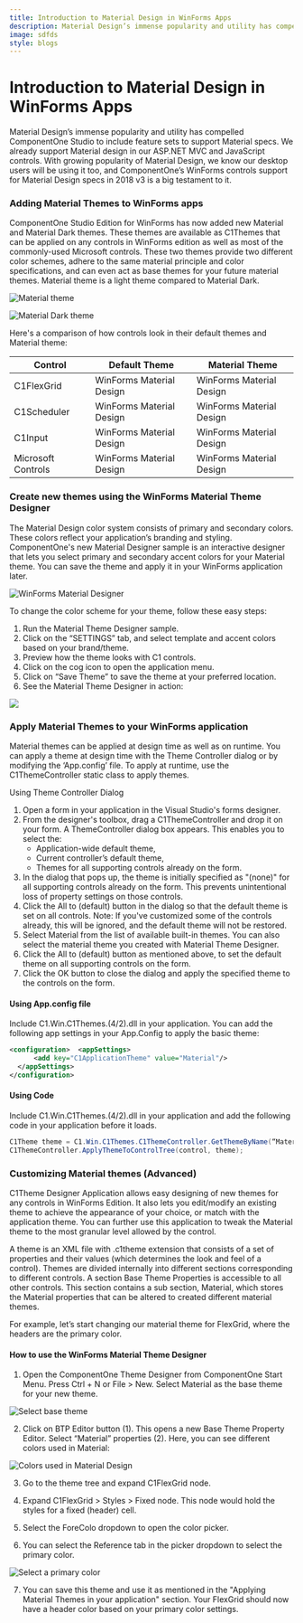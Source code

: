 ```yaml
---
title: Introduction to Material Design in WinForms Apps
description: Material Design’s immense popularity and utility has compelled ComponentOne Studio to include feature sets to support Material specs. We already support Material design in our ASP.NET MVC and JavaScript controls.
image: sdfds
style: blogs
---
```


# Introduction to Material Design in WinForms Apps

Material Design’s immense popularity and utility has compelled ComponentOne Studio to include feature sets to support Material specs. We already support Material design in our ASP.NET MVC and JavaScript controls. With growing popularity of Material Design, we know our desktop users will be using it too, and ComponentOne’s WinForms controls support for Material Design specs in 2018 v3 is a big testament to it.

### Adding Material Themes to WinForms apps

ComponentOne Studio Edition for WinForms has now added new Material and Material Dark themes. These themes are available as C1Themes that can be applied on any controls in WinForms edition as well as most of the commonly-used Microsoft controls. These two themes provide two different color schemes, adhere to the same material principle and color specifications, and can even act as base themes for your future material themes. Material theme is a light theme compared to Material Dark.

![Material theme](https://grapecitycontentcdn.azureedge.net/blogs/componentone/20181129-material-theme-designer/image01.png)

![Material Dark theme](https://grapecitycontentcdn.azureedge.net/blogs/componentone/20181129-material-theme-designer/image02.png)

Here's a comparison of how controls look in their default themes and Material theme:

|Control           | Default Theme          | Material Theme         |
|------------------|------------------------|------------------------|
|C1FlexGrid        |WinForms Material Design|WinForms Material Design|
|C1Scheduler       |WinForms Material Design|WinForms Material Design|
|C1Input           |WinForms Material Design|WinForms Material Design|
|Microsoft Controls|WinForms Material Design|WinForms Material Design|

### Create new themes using the WinForms Material Theme Designer

The Material Design color system consists of primary and secondary colors. These colors reflect your application’s branding and styling. ComponentOne's new Material Designer sample is an interactive designer that lets you select primary and secondary accent colors for your Material theme. You can save the theme and apply it in your WinForms application later.

![WinForms Material Designer](https://grapecitycontentcdn.azureedge.net/blogs/componentone/20181129-material-theme-designer/image11.png)

To change the color scheme for your theme, follow these easy steps:

1. Run the Material Theme Designer sample.
2. Click on the “SETTINGS” tab, and select template and accent colors based on your brand/theme.
3. Preview how the theme looks with C1 controls.
4. Click on the cog icon to open the application menu.
5. Click on “Save Theme” to save the theme at your preferred location.
6. See the Material Theme Designer in action:

![](https://grapecitycontentcdn.azureedge.net/blogs/componentone/20181129-material-theme-designer/material-design-walkthrough.gif)

### Apply Material Themes to your WinForms application

Material themes can be applied at design time as well as on runtime. You can apply a theme at design time with the Theme Controller dialog or by modifying the ‘App.config’ file. To apply at runtime, use the C1ThemeController static class to apply themes.

Using Theme Controller Dialog

1. Open a form in your application in the Visual Studio's forms designer.
2. From the designer's toolbox, drag a C1ThemeController and drop it on your form. A ThemeController dialog box appears. This enables you to select the:
    - Application-wide default theme,
    - Current controller’s default theme,
    - Themes for all supporting controls already on the form.
3. In the dialog that pops up, the theme is initially specified as "(none)" for all supporting controls already on the form. This prevents unintentional loss of property settings on those controls.
4. Click the All to (default) button in the dialog so that the default theme is set on all controls. Note: If you've customized some of the controls already, this will be ignored, and the default theme will not be restored.
5. Select Material from the list of available built-in themes. You can also select the material theme you created with Material Theme Designer.
6. Click the All to (default) button as mentioned above, to set the default theme on all supporting controls on the form.
7. Click the OK button to close the dialog and apply the specified theme to the controls on the form.


#### Using App.config file

Include C1.Win.C1Themes.(4/2).dll in your application. You can add the following app settings in your App.Config to apply the basic theme:
```xml
<configuration>  <appSettings>
      <add key="C1ApplicationTheme" value="Material"/>
  </appSettings>
</configuration>
```

#### Using Code
Include C1.Win.C1Themes.(4/2).dll in your application and add the following code in your application before it loads.

```cs
C1Theme theme = C1.Win.C1Themes.C1ThemeController.GetThemeByName(“Material”, false);
C1ThemeController.ApplyThemeToControlTree(control, theme);
```

### Customizing Material themes (Advanced)

C1Theme Designer Application allows easy designing of new themes for any controls in WinForms Edition. It also lets you edit/modify an existing theme to achieve the appearance of your choice, or match with the application theme. You can further use this application to tweak the Material theme to the most granular level allowed by the control.

A theme is an XML file with .c1theme extension that consists of a set of properties and their values (which determines the look and feel of a control). Themes are divided internally into different sections corresponding to different controls. A section Base Theme Properties is accessible to all other controls. This section contains a sub section, Material, which stores the Material properties that can be altered to created different material themes.

For example, let’s start changing our material theme for FlexGrid, where the headers are the primary color.

#### How to use the WinForms Material Theme Designer
1. Open the ComponentOne Theme Designer from ComponentOne Start Menu. Press Ctrl + N or File > New. Select Material as the base theme for your new theme.

![Select base theme](https://grapecitycontentcdn.azureedge.net/blogs/componentone/20181129-material-theme-designer/image12.png)

2. Click on BTP Editor button (1). This opens a new Base Theme Property Editor. Select “Material” properties (2). Here, you can see different colors used in Material:

![Colors used in Material Design](https://grapecitycontentcdn.azureedge.net/blogs/componentone/20181129-material-theme-designer/image13.png)

3. Go to the theme tree and expand C1FlexGrid node.

4. Expand C1FlexGrid > Styles > Fixed node. This node would hold the styles for a fixed (header) cell.

5. Select the ForeColo dropdown to open the color picker.

6. You can select the Reference tab in the picker dropdown to select the primary color.

![Select a primary color](https://grapecitycontentcdn.azureedge.net/blogs/componentone/20181129-material-theme-designer/image14.png)

7. You can save this theme and use it as mentioned in the "Applying Material Themes in your application" section. Your FlexGrid should now have a header color based on your primary color settings.